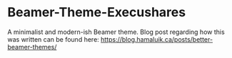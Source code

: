 Beamer-Theme-Execushares
========================

A minimalist and modern-ish Beamer theme. Blog post regarding how this was written can be found here: https://blog.hamaluik.ca/posts/better-beamer-themes/
